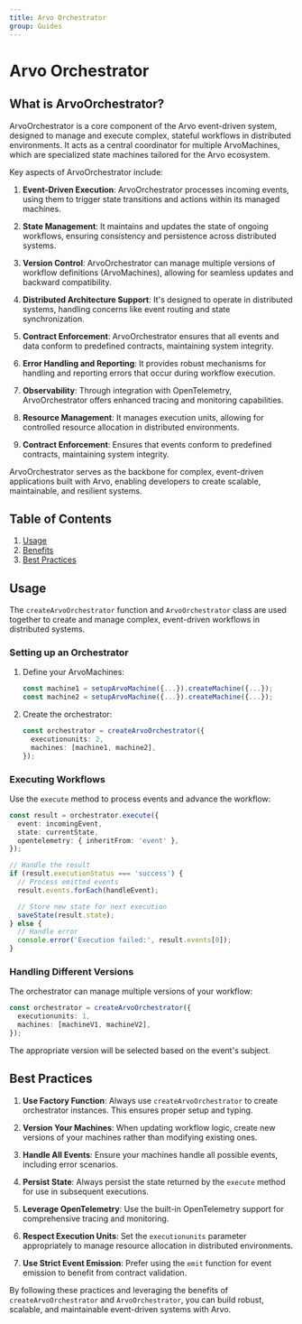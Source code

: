 ```yaml
---
title: Arvo Orchestrator
group: Guides
---
```


# Arvo Orchestrator

## What is ArvoOrchestrator?

ArvoOrchestrator is a core component of the Arvo event-driven system, designed to manage and execute complex, stateful workflows in distributed environments. It acts as a central coordinator for multiple ArvoMachines, which are specialized state machines tailored for the Arvo ecosystem.

Key aspects of ArvoOrchestrator include:

1. **Event-Driven Execution**: ArvoOrchestrator processes incoming events, using them to trigger state transitions and actions within its managed machines.

2. **State Management**: It maintains and updates the state of ongoing workflows, ensuring consistency and persistence across distributed systems.

3. **Version Control**: ArvoOrchestrator can manage multiple versions of workflow definitions (ArvoMachines), allowing for seamless updates and backward compatibility.

4. **Distributed Architecture Support**: It's designed to operate in distributed systems, handling concerns like event routing and state synchronization.

5. **Contract Enforcement**: ArvoOrchestrator ensures that all events and data conform to predefined contracts, maintaining system integrity.

6. **Error Handling and Reporting**: It provides robust mechanisms for handling and reporting errors that occur during workflow execution.

7. **Observability**: Through integration with OpenTelemetry, ArvoOrchestrator offers enhanced tracing and monitoring capabilities.

8. **Resource Management**: It manages execution units, allowing for controlled resource allocation in distributed environments.

9. **Contract Enforcement**: Ensures that events conform to predefined contracts, maintaining system integrity.

ArvoOrchestrator serves as the backbone for complex, event-driven applications built with Arvo, enabling developers to create scalable, maintainable, and resilient systems.

## Table of Contents

1. [Usage](#usage)
2. [Benefits](#benefits)
3. [Best Practices](#best-practices)

## Usage

The `createArvoOrchestrator` function and `ArvoOrchestrator` class are used together to create and manage complex, event-driven workflows in distributed systems.

### Setting up an Orchestrator

1. Define your ArvoMachines:

   ```typescript
   const machine1 = setupArvoMachine({...}).createMachine({...});
   const machine2 = setupArvoMachine({...}).createMachine({...});
   ```

2. Create the orchestrator:
   ```typescript
   const orchestrator = createArvoOrchestrator({
     executionunits: 2,
     machines: [machine1, machine2],
   });
   ```

### Executing Workflows

Use the `execute` method to process events and advance the workflow:

```typescript
const result = orchestrator.execute({
  event: incomingEvent,
  state: currentState,
  opentelemetry: { inheritFrom: 'event' },
});

// Handle the result
if (result.executionStatus === 'success') {
  // Process emitted events
  result.events.forEach(handleEvent);

  // Store new state for next execution
  saveState(result.state);
} else {
  // Handle error
  console.error('Execution failed:', result.events[0]);
}
```

### Handling Different Versions

The orchestrator can manage multiple versions of your workflow:

```typescript
const orchestrator = createArvoOrchestrator({
  executionunits: 1,
  machines: [machineV1, machineV2],
});
```

The appropriate version will be selected based on the event's subject.

## Best Practices

1. **Use Factory Function**: Always use `createArvoOrchestrator` to create orchestrator instances. This ensures proper setup and typing.

2. **Version Your Machines**: When updating workflow logic, create new versions of your machines rather than modifying existing ones.

3. **Handle All Events**: Ensure your machines handle all possible events, including error scenarios.

4. **Persist State**: Always persist the state returned by the `execute` method for use in subsequent executions.

5. **Leverage OpenTelemetry**: Use the built-in OpenTelemetry support for comprehensive tracing and monitoring.

6. **Respect Execution Units**: Set the `executionunits` parameter appropriately to manage resource allocation in distributed environments.

7. **Use Strict Event Emission**: Prefer using the `emit` function for event emission to benefit from contract validation.

By following these practices and leveraging the benefits of `createArvoOrchestrator` and `ArvoOrchestrator`, you can build robust, scalable, and maintainable event-driven systems with Arvo.

